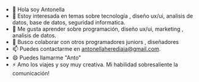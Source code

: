 - 👋 Hola soy Antonella
- 👀 Estoy interesada en temas sobre tecnología , diseño ux/ui, analisis de datos, base de datos, seguridad informatica.
- 🌱 Me gusta aprender sobre programación, diseño ux/ui, marketing , analisis de datos.
- 💞️ Busco colaborar con otros programadores juniors , diseñadores
- 📫 Puedes contactarme en antonellaherediaia@gmail.com.
- 😄 Puedes llamarme "Anto"
- ⚡ Amo los viajes y soy muy creativa. Mi habilidad sobresaliente la comunicación!

<!---
Antoheredia28/Antoheredia28 is a ✨ special ✨ repository because its `README.md` (this file) appears on your GitHub profile.
You can click the Preview link to take a look at your changes.
--->
